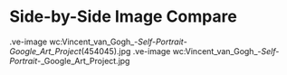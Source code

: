 # Side-by-Side Image Compare

.ve-image  wc:Vincent_van_Gogh_-_Self-Portrait_-_Google_Art_Project_(454045).jpg
.ve-image  wc:Vincent_van_Gogh_-_Self-Portrait_-_Google_Art_Project.jpg